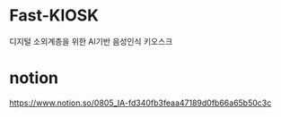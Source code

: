 # Fast-KIOSK
디지털 소외계층을 위한 AI기반 음성인식 키오스크

# notion
https://www.notion.so/0805_IA-fd340fb3feaa47189d0fb66a65b50c3c
